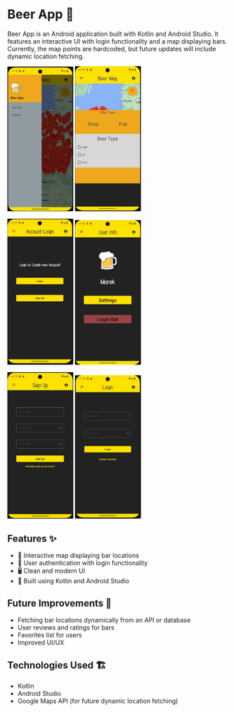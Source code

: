 # Beer App 🍻

Beer App is an Android application built with Kotlin and Android Studio. It features an interactive UI with login functionality and a map displaying bars. Currently, the map points are hardcoded, but future updates will include dynamic location fetching.

<img src="images/app_img1.jpg" width="150"> <img src="images/app_img0.jpg" width="150">

<img src="images/app_img2.jpg" width="150"> <img src="images/app_img5.jpg" width="150">

<img src="images/app_img4.jpg" width="150"> <img src="images/app_img3.jpg" width="150">


## Features ✨
- 📍 Interactive map displaying bar locations
- 🔐 User authentication with login functionality
- 🖥️ Clean and modern UI
- 🚀 Built using Kotlin and Android Studio

## Future Improvements 🔮
- Fetching bar locations dynamically from an API or database
- User reviews and ratings for bars
- Favorites list for users
- Improved UI/UX

## Technologies Used 🏗
- Kotlin
- Android Studio
- Google Maps API (for future dynamic location fetching)

